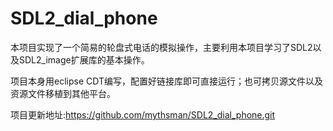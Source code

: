 # SDL2_dial_phone
本项目实现了一个简易的轮盘式电话的模拟操作，主要利用本项目学习了SDL2以及SDL2_image扩展库的基本操作。

项目本身用eclipse CDT编写，配置好链接库即可直接运行；也可拷贝源文件以及资源文件移植到其他平台。

项目更新地址:https://github.com/mythsman/SDL2_dial_phone.git
